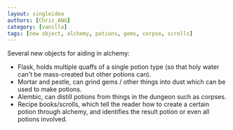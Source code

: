 ```yaml
---
layout: singleidea
authors: [Chris_ANG]
category: [vanilla]
tags: [new object, alchemy, potions, gems, corpse, scrolls]
---
```

Several new objects for aiding in alchemy:
* Flask, holds multiple quaffs of a single potion type (so that holy water can't
  be mass-created but other potions can).
* Mortar and pestle, can grind gems / other things into dust which can be used
  to make potions.
* Alembic, can distill potions from things in the dungeon such as corpses.
* Recipe books/scrolls, which tell the reader how to create a certain potion
  through alchemy, and identifies the result potion or even all potions
  involved.
